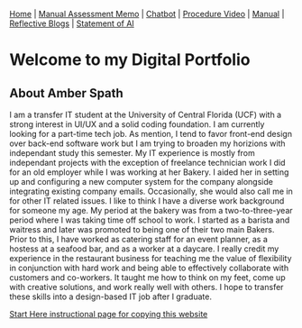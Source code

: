 [Home](index.md) | [Manual Assessment Memo](manual_assessment_memo.md) | [Chatbot](chatbot.md) | [Procedure Video](procedure_video.md) | [Manual](manual.md) | [Reflective Blogs](reflective_blogs.md) | [Statement of AI](AIstatement.md) 


# Welcome to my Digital Portfolio 

## About Amber Spath 

I am a transfer IT student at the University of Central Florida (UCF) with a strong interest in UI/UX and a solid coding foundation. I am currently looking for a part-time tech job. As mention, I tend to favor front-end design over back-end software work but I am trying to broaden my horizions with independant study this semester.  My IT experience is mostly from independant projects with the exception of freelance technician work I did for an old employer while I was working at her Bakery. I aided her in setting up and configuring a new computer system for the company alongside integrating existing company emails. Occasionally, she would also call me in for other IT related issues. 
I like to think I have a diverse work background for someone my age. My period at the bakery was from a two-to-three-year period where I was taking time off school to work. I started as a barista and waitress and later was promoted to being one of their two main Bakers. Prior to this, I have worked as catering staff for an event planner, as a hostess at a seafood bar, and as a worker at a daycare. I really credit my experience in the restaurant business for teaching me the value of flexibility in conjunction with hard work and being able to effectively collaborate with customers and co-workers. It taught me how to think on my feet, come up with creative solutions, and work really well with others. I hope to transfer these skills into a design-based IT job after I graduate.

[Start Here instructional page for copying this website](starthere.md)

